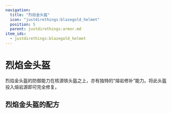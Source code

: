 ```yaml
---
navigation:
  title: "烈焰金头盔"
  icon: "justdirethings:blazegold_helmet"
  position: 5
  parent: justdirethings:armor.md
item_ids:
  - justdirethings:blazegold_helmet
---
```


# 烈焰金头盔

烈焰金头盔的防御能力在核源铁头盔之上，亦有独特的“熔岩修补”能力。将此头盔投入熔岩源即可完全修复。

## 烈焰金头盔的配方



<Recipe id="justdirethings:blazegold_helmet" />

